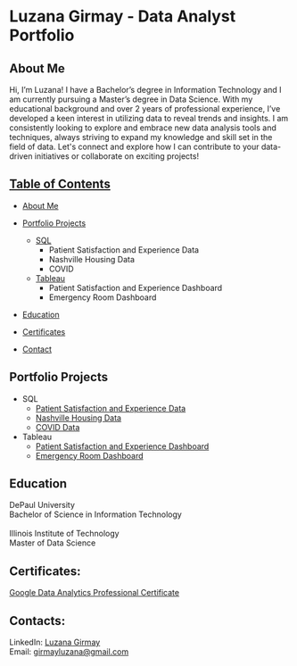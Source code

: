 # Luzana Girmay - Data Analyst Portfolio

  
## About Me
Hi, I’m Luzana! I have a Bachelor’s degree in Information Technology and I am currently pursuing a Master’s degree in Data Science. With my educational background and over 2 years of professional experience, I’ve developed a keen interest in utilizing data to reveal trends and insights. I am consistently looking to explore and embrace new data analysis tools and techniques, always striving to expand my knowledge and skill set in the field of data. Let's connect and explore how I can contribute to your data-driven initiatives or collaborate on exciting projects!

## [Table of Contents](https://github.com/girmayluzana/Data-Analysis-Portfolio?tab=readme-ov-file#table-of-contents)

* [About Me](https://github.com/girmayluzana/Data-Analysis-Portfolio?tab=readme-ov-file#about-me)
* [Portfolio Projects](https://github.com/girmayluzana/Data-Analysis-Portfolio?tab=readme-ov-file#portfolio-projects)
    * [SQL](https://github.com/girmayluzana/Projects)
        * Patient Satisfaction and Experience Data
        * Nashville Housing Data
        * COVID
    * [Tableau](https://public.tableau.com/app/profile/luzana.girmay/vizzes)
        * Patient Satisfaction and Experience Dashboard
        * Emergency Room Dashboard
* [Education](https://github.com/girmayluzana/Data-Analysis-Portfolio?tab=readme-ov-file#education)
  
* [Certificates](https://github.com/girmayluzana/Data-Analysis-Portfolio?tab=readme-ov-file#certificates)
* [Contact](https://github.com/girmayluzana/Data-Analysis-Portfolio?tab=readme-ov-file#contacts)


## Portfolio Projects
* SQL
  * [Patient Satisfaction and Experience Data](https://github.com/girmayluzana/Projects/blob/main/HCAHPS_data_cleaning.sql)
  * [Nashville Housing Data](https://github.com/girmayluzana/Projects/blob/main/CleaningDataScript.sql)
  * [COVID Data](https://github.com/girmayluzana/Projects/blob/main/CovidProjectScript.sql)
* Tableau
    * [Patient Satisfaction and Experience Dashboard](https://public.tableau.com/app/profile/luzana.girmay/viz/HCAHPSPatientSatisfactionDashboard_17199044392750/HCAHPSDashboard)
    * [Emergency Room Dashboard](https://public.tableau.com/app/profile/luzana.girmay/viz/EmergencyRoomVisits_17200967859780/EmergencyRoomVisits)

## Education
DePaul University<br>
Bachelor of Science in Information Technology<br><br>
Illinois Institute of Technology<br>
Master of Data Science

## Certificates:
[Google Data Analytics Professional Certificate](https://www.coursera.org/account/accomplishments/specialization/CY9U9V2JCFEP)

## Contacts:
LinkedIn: [Luzana Girmay](https://www.linkedin.com/in/girmay-luzana/) <br>
Email: girmayluzana@gmail.com
